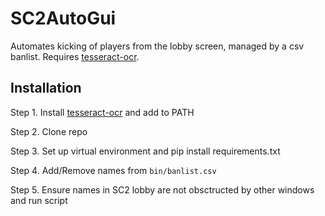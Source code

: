 # SC2AutoGui
Automates kicking of players from the lobby screen, managed by a csv banlist. Requires [tesseract-ocr](https://github.com/tesseract-ocr/tessdoc).

## Installation
Step 1. Install [tesseract-ocr](https://github.com/tesseract-ocr/tessdoc) and add to PATH

Step 2. Clone repo

Step 3. Set up virtual environment and pip install requirements.txt

Step 4. Add/Remove names from `bin/banlist.csv`

Step 5. Ensure names in SC2 lobby are not obsctructed by other windows and run script

